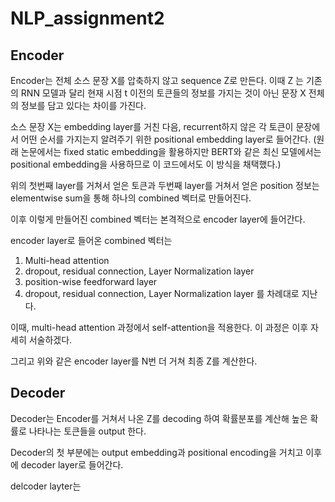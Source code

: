 # NLP_assignment2

## Encoder
 
Encoder는 전체 소스 문장 X를 압축하지 않고 sequence Z로 만든다. 이때 Z 는 기존의 RNN 모델과 달리 현재 시점 t 이전의 토큰들의 정보를 가지는 것이 아닌 문장 X 전체의 정보를 담고 있다는 차이를 가진다.

소스 문장 X는 embedding layer를 거친 다음, recurrent하지 않은 각 토큰이 문장에서 어떤 순서를 가지는지 알려주기 위한 positional embedding layer로 들어간다.
(원래 논문에서는 fixed static embedding을 활용하지만 BERT와 같은 최신 모델에서는 positional embedding을 사용하므로 이 코드에서도 이 방식을 채택했다.)

위의 첫번째 layer를 거쳐서 얻은 토큰과 두번째 layer를 거쳐서 얻은 position 정보는 elementwise sum을 통해 하나의 combined 벡터로 만들어진다.

이후 이렇게 만들어진 combined 벡터는 본격적으로 encoder layer에 들어간다.

encoder layer로 들어온 combined 벡터는 
1. Multi-head attention
2. dropout, residual connection, Layer Normalization layer
3. position-wise feedforward layer
4. dropout, residual connection, Layer Normalization layer
를 차례대로 지난다.

이때, multi-head attention 과정에서 self-attention을 적용한다. 이 과정은 이후 자세히 서술하겠다.

그리고 위와 같은 encoder layer를 N번 더 거쳐 최종 Z를 계산한다.

## Decoder

Decoder는 Encoder를 거쳐서 나온 Z를 decoding 하여 확률분포를 계산해 높은 확률로 나타나는 토큰들을 output 한다.

Decoder의 첫 부분에는 output embedding과 positional encoding을 거치고 이후에 decoder layer로 들어간다.

delcoder layter는

